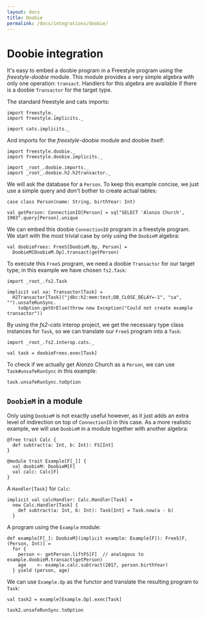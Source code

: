 ```yaml
---
layout: docs
title: Doobie
permalink: /docs/integrations/doobie/
---
```


# Doobie integration

It's easy to embed a doobie program in a Freestyle program using the _freestyle-doobie_ module. This module provides a very simple algebra with only one operation: `transact`. Handlers for this algebra are available if there is a doobie `Transactor` for the target type.

The standard freestyle and cats imports:

```tut:silent
import freestyle._
import freestyle.implicits._

import cats.implicits._
```

And imports for the _freestyle-doobie_ module and doobie itself:

```tut:silent
import freestyle.doobie._
import freestyle.doobie.implicits._

import _root_.doobie.imports._
import _root_.doobie.h2.h2transactor._
```

We will ask the database for a `Person`. To keep this example concise, we just use a simple query and don't bother to create actual tables:

```tut:book
case class Person(name: String, birthYear: Int)

val getPerson: ConnectionIO[Person] = sql"SELECT 'Alonzo Church', 1903".query[Person].unique
```

We can embed this doobie `ConnectionIO` program in a freestyle program. We start with the most trivial case by only using the `DoobieM` algebra:

```tut:book
val doobieFrees: FreeS[DoobieM.Op, Person] =
  DoobieM[DoobieM.Op].transact(getPerson)
```

To execute this `FreeS` program, we need a doobie `Transactor` for our target type; in this example we have chosen `fs2.Task`:

```tut:book
import _root_.fs2.Task

implicit val xa: Transactor[Task] =
  H2Transactor[Task]("jdbc:h2:mem:test;DB_CLOSE_DELAY=-1", "sa", "").unsafeRunSync.
    toOption.getOrElse(throw new Exception("Could not create example transactor"))
```

By using the _fs2-cats_ interop project, we get the necessary type class instances for `Task`, so we can translate our `FreeS` program into a `Task`:

```tut:book
import _root_.fs2.interop.cats._

val task = doobieFrees.exec[Task]
```

To check if we actually get Alonzo Church as a `Person`, we can use `Task#unsafeRunSync` in this example:

```tut:book
task.unsafeRunSync.toOption
```

## `DoobieM` in a module

Only using `DoobieM` is not exactly useful however, as it just adds an extra level of indirection on top of `ConnectionIO` in this case. As a more realistic example, we will use `DoobieM` in a module together with another algebra:


```tut:book
@free trait Calc {
  def subtract(a: Int, b: Int): FS[Int]
}

@module trait Example[F[_]] {
  val doobieM: DoobieM[F]
  val calc: Calc[F]
}
```

A `Handler[Task]` for `Calc`:

```tut:book
implicit val calcHandler: Calc.Handler[Task] =
  new Calc.Handler[Task] {
    def subtract(a: Int, b: Int): Task[Int] = Task.now(a - b)
  }
```

A program using the `Example` module:

```tut:book
def example[F[_]: DoobieM](implicit example: Example[F]): FreeS[F, (Person, Int)] =
  for {
    person <- getPerson.liftFS[F]  // analogous to example.doobieM.transact(getPerson)
    age    <- example.calc.subtract(2017, person.birthYear)
  } yield (person, age)
```

We can use `Example.Op` as the functor and translate the resulting program to `Task`:

```tut:book
val task2 = example[Example.Op].exec[Task]

task2.unsafeRunSync.toOption
```
